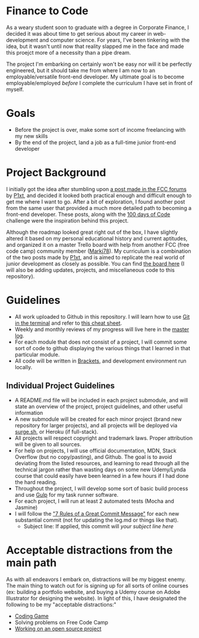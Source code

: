 # Finance to Code

As a weary student soon to graduate with a degree in Corporate Finance, I decided it was about time to get serious about my career in web-development and computer science.  For years, I've been tinkering with the idea, but it wasn't until now that reality slapped me in the face and made this proejct more of a necessity than a pipe dream.  

The project I'm embarking on certainly won't be easy nor will it be perfectly engineered, but it should take me from where I am now to an employable/versatile front-end developer.  My ultimate goal is to become employable/employed *before* I complete the curriculum I have set in front of myself. 

# Goals 

* Before the project is over, make some sort of income freelancing with my new skills 
* By the end of the project, land a job as a full-time junior front-end developer

# Project Background

I initially got the idea after stumbling upon [a post made in the FCC forums](https://forum.freecodecamp.com/t/computer-guide-get-job-ready-with-1-fcc-cert-3-projects-2-courses-and-10-books/64027) by [P1xt](https://forum.freecodecamp.com/users/P1xt), and decided it looked both practical enough and difficult enough to get me where I want to go.  After a bit of exploration, I found another post from the same user that provided a much more detailed path to becoming a front-end developer.  These posts, along with the [100 days of Code](https://medium.freecodecamp.com/join-the-100daysofcode-556ddb4579e4) challenge were the inspiration behind this project.  

Although the roadmap looked great right out of the box, I have slightly altered it based on my personal educational history and current aptitudes, and organized it on a master Trello board with help from another FCC (free code camp) community member ([Markj78](https://forum.freecodecamp.com/users/markj78)).  My curriculum is a combination of the two posts made by [P1xt](https://forum.freecodecamp.com/users/P1xt), and is aimed to replicate the real world of junior development as closely as possible.  You can find [the board here](https://trello.com/b/jUujIqxP) (I will also be adding updates, projects, and miscellaneous code to this repository). 

# Guidelines  

* All work uploaded to Github in this repository.  I will learn how to use [Git in the terminal](http://gitimmersion.com/index.html) and refer to [this cheat sheet](https://education.github.com/git-cheat-sheet-education.pdf).
* Weekly and monthly reviews of my progress will live here in the [master log](https://github.com/zachgoll/finance_to_code/blob/master/log.md).
* For each module that does not consist of a project, I will commit some sort of code to github displaying the various things that I learned in that particular module.
* All code will be written in [Brackets](http://brackets.io/), and development environment run locally. 

## Individual Project Guidelines

* A README.md file will be included in each project submodule, and will state an overview of the project, project guidelines, and other useful information
* A new submodule will be created for each minor project (brand new repository for larger projects), and all projects will be deployed via [surge.sh](https://www.youtube.com/watch?v=LZA8QVLOinE), or Heroku (if full-stack).
* All projects will respect copyright and trademark laws.  Proper attribution will be given to all sources. 
* For help on projects, I will use official documentation, MDN, Stack Overflow (but no copy/pasting), and Github.  The goal is to avoid deviating from the listed resources, and learning to read through all the technical jargon rather than wasting days on some new Udemy/Lynda course that could easily have been learned in a few hours if I had done the hard reading.
* Throughout the project, I will develop some sort of basic build process and use [Gulp](http://gulpjs.com/) for my task runner software.
* For each project, I will run at least 2 automated tests (Mocha and Jasmine)
* I will follow the ["7 Rules of a Great Commit Message"](https://chris.beams.io/posts/git-commit/) for each new substantial commit (not for updating the log.md or things like that).
  * Subject line: If applied, this commit will *your subject line here*

# Acceptable distractions from the main path 

As with all endeavors I embark on, distractions will be my biggest enemy.  The main thing to watch out for is signing up for all sorts of online courses (ex: building a portfolio website, and buying a Udemy course on Adobe Illustrator for designing the website).  In light of this, I have designated the following to be my "acceptable distractions:" 

* [Coding Game](https://www.codingame.com/start)
* Solving problems on Free Code Camp
* [Working on an open source project](https://www.codetriage.com/)






